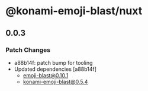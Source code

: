 # @konami-emoji-blast/nuxt

## 0.0.3

### Patch Changes

- a88b14f: patch bump for tooling
- Updated dependencies [a88b14f]
  - emoji-blast@0.10.1
  - konami-emoji-blast@0.5.4
